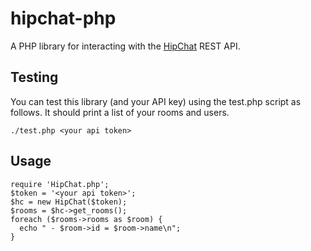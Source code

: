 hipchat-php
===========

A PHP library for interacting with the [HipChat][hc] REST API.

Testing
-------
You can test this library (and your API key) using the test.php script as follows. It should print a list of your rooms and users.

    ./test.php <your api token>

Usage
-----
    require 'HipChat.php';
    $token = '<your api token>';
    $hc = new HipChat($token);
    $rooms = $hc->get_rooms();
    foreach ($rooms->rooms as $room) {
      echo " - $room->id = $room->name\n";
    }

[hc]: http://www.hipchat.com
